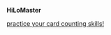 **HiLoMaster**

[practice your card counting skills!](https://blackjack-card-counter-seven.vercel.app/)